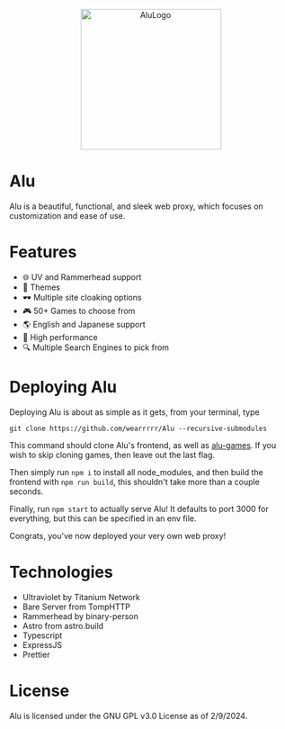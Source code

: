 <p align="center">
  <img src="https://github.com/wearrrrr/Alu/assets/99224452/dd1bef45-e96f-49bd-ac09-caa4ddc214d6" alt="AluLogo" width="250"/>
</p>



# Alu

Alu is a beautiful, functional, and sleek web proxy, which focuses on customization and ease of use.

# Features

- 🌐 UV and Rammerhead support
- 🎨 Themes
- 🕶 Multiple site cloaking options
- 🎮 50+ Games to choose from
- 🌎 English and Japanese support
- 🚀 High performance
- 🔍 Multiple Search Engines to pick from

# Deploying Alu
Deploying Alu is about as simple as it gets, from your terminal, type 

`git clone https://github.com/wearrrrr/Alu --recursive-submodules`

This command should clone Alu's frontend, as well as [alu-games](https://github.com/wearrrrr/alu-games). If you wish to skip cloning games, then leave out the last flag.

Then simply run `npm i` to install all node_modules, and then build the frontend with `npm run build`, this shouldn't take more than a couple seconds.

Finally, run `npm start` to actually serve Alu! It defaults to port 3000 for everything, but this can be specified in an env file.

Congrats, you've now deployed your very own web proxy!

# Technologies

- Ultraviolet by Titanium Network
- Bare Server from TompHTTP
- Rammerhead by binary-person
- Astro from astro.build
- Typescript
- ExpressJS
- Prettier

# License

Alu is licensed under the GNU GPL v3.0 License as of 2/9/2024.
